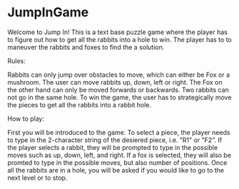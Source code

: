 # JumpInGame

Welcome to Jump In! This is a text base puzzle game where the player
has to figure out how to get all the rabbits into a hole to win. The player 
has to to maneuver the rabbits and foxes to find the a solution.


Rules: 

Rabbits can only jump over obstacles to move, which can either be Fox or a mushroom.
The user can move rabbits up, down, left or right. The Fox on the other hand
can only be moved forwards or backwards. Two rabbits can not go in the same hole.
To win the game, the user has to strategically move the pieces to get all the rabbits
into a rabbit hole.


How to play:

First you will be introduced to the game. To select a piece, the player needs to
type in the 2-character string of the desiered piece, i.e. "R1" or "F2". If the
player selects a rabbit, they will be prompted to type in the possible moves such as
up, down, left, and right. If a fox is selected, they will also be promted to type in
the possible moves, but also number of positions. Once all the rabbits are in a hole, 
you will be asked if you would like to go to the next level or to stop.
